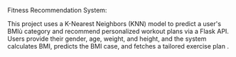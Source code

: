 Fitness Recommendation System:

This project uses a K-Nearest Neighbors (KNN) model to predict a user's BMIù
category and recommend personalized workout plans via a Flask API.
Users provide their gender, age, weight, and height, and the system 
calculates BMI, predicts the BMI case, and fetches a tailored exercise plan .

